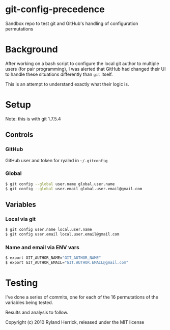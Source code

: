 git-config-precedence
=====================
Sandbox repo to test git and GitHub's handling of configuration permutations

# Background
After working on a bash script to configure the local git author to multiple users (for pair programming), I was alerted that GitHub had changed their UI to handle these situations differently than `git` itself.

This is an attempt to understand exactly what their logic is.

# Setup
Note: this is with git 1.7.5.4

## Controls
### GitHub
GitHub user and token for ryalnd in `~/.gitconfig`

### Global

```bash
$ git config --global user.name global.user.name
$ git config --global user.email global.user.email@gmail.com
```

## Variables
### Local via git

```bash
$ git config user.name local.user.name
$ git config user.email local.user.email@gmail.com
```

### Name and email via ENV vars

```bash
$ export GIT_AUTHOR_NAME="GIT_AUTHOR_NAME"
$ export GIT_AUTHOR_EMAIL="GIT.AUTHOR.EMAIL@gmail.com"
```

# Testing
I've done a series of commits, one for each of the 16 permutations of the variables being tested.

Results and analysis to follow.


Copyright (c) 2010 Ryland Herrick, released under the MIT license

